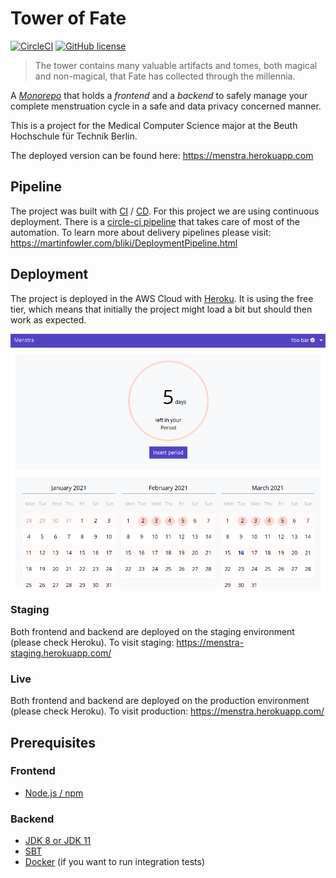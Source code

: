 # Tower of Fate

[![CircleCI](https://circleci.com/gh/meandor/tower-of-fate.svg?style=shield)](https://circleci.com/gh/meandor/tower-of-fate)
[![GitHub license](https://img.shields.io/github/license/meandor/tower-of-fate.svg)](https://github.com/meandor/tower-of-fate/blob/master/LICENSE)

> The tower contains many valuable artifacts and tomes, both magical and non-magical, that Fate has collected through
>the millennia.

A [_Monorepo_](https://en.wikipedia.org/wiki/Monorepo) that holds a _frontend_ and a _backend_ to safely manage your
complete menstruation cycle in a safe and data privacy concerned manner.

This is a project for the Medical Computer Science major at the Beuth Hochschule für Technik Berlin.

The deployed version can be found here: https://menstra.herokuapp.com

## Pipeline
The project was built with [CI](https://martinfowler.com/articles/continuousIntegration.html) / [CD](https://azure.microsoft.com/en-us/overview/continuous-delivery-vs-continuous-deployment/). For this project we are using continuous deployment.
There is a [circle-ci pipeline](https://app.circleci.com/pipelines/github/meandor/tower-of-fate) that takes care of most
of the automation. To learn more about delivery pipelines please visit: https://martinfowler.com/bliki/DeploymentPipeline.html

## Deployment
The project is deployed in the AWS Cloud with [Heroku](https://dashboard.heroku.com/pipelines/d2d0bc61-3d2d-452a-824a-45daa4ed3a11).
It is using the free tier, which means that initially the project might load a bit but should then work as expected.

![screenshot of menstra](docs/example-screenshot.png)

### Staging
Both frontend and backend are deployed on the staging environment (please check Heroku).
To visit staging: https://menstra-staging.herokuapp.com/

### Live
Both frontend and backend are deployed on the production environment (please check Heroku).
To visit production: https://menstra.herokuapp.com/

## Prerequisites
### Frontend
* [Node.js / npm](https://nodejs.org/en/download/)

### Backend
* [JDK 8 or JDK 11](https://adoptopenjdk.net/installation.html)
* [SBT](https://www.scala-sbt.org/1.x/docs/Setup.html)
* [Docker](https://docs.docker.com/desktop/) (if you want to run integration tests)
